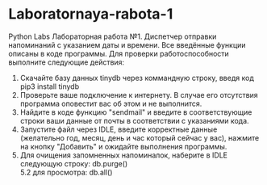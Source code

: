 # Laboratornaya-rabota-1
Python Labs
Лабораторная работа №1. Диспетчер отправки напоминаний с указанием даты и времени.
Все введённые функции описаны в коде программы.
Для проверки работоспособности выполните следующие действия:
 1. Скачайте базу данных tinydb через коммандную строку, введя код pip3 install tinydb
 2. Проверьте ваше подключение к интернету. В случае его отсутствия программа оповестит вас об этом и не выполнится.
 3. Найдите в коде функцию "sendmail" и введите в соответствующие строки ваши данные от почты в соответствии с указаниями кода.
 4. Запустите файл через IDLE, введите корректные данные (желательно год, месяц, день и час который сейчас у вас), нажмите на кнопку "Добавить" и ожидайте выполнения программы. 
 5. Для очищения запомненных напоминалок, наберите в IDLE следующую строку: db.purge()    
 5.2 для просмотра: db.all()
